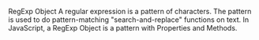 RegExp Object
A regular expression is a pattern of characters.
The pattern is used to do pattern-matching "search-and-replace" functions on text.
In JavaScript, a RegExp Object is a pattern with Properties and Methods.
